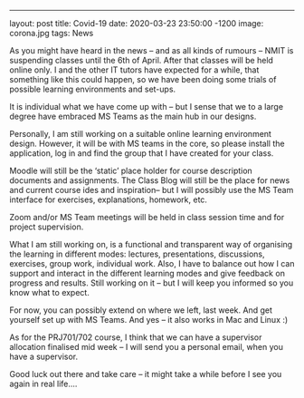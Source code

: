 ---
layout: post
title:  Covid-19
date:   2020-03-23 23:50:00 -1200
image:  corona.jpg
tags:   News

As you might have heard in the news – and as all kinds of rumours – NMIT is suspending classes until the 6th of April. After that classes will be held online only. I and the other IT tutors have expected for a while, that  something like this could  happen, so we have been doing some trials of possible learning environments and set-ups.

It is individual what we have come up with – but I sense that we to a large degree have embraced MS Teams as the main hub in our designs.

Personally, I am still working on a suitable online learning environment design. However, it will be with MS teams in the core, so please install the application, log in and find the group that I have created for your class. 

Moodle will still be the ‘static’ place holder for course description documents and assignments. 
The Class Blog will still be the place for news and current course ides and inspiration– but I will possibly use the MS Team interface for exercises, explanations, homework, etc.

Zoom and/or MS Team meetings will be held in class session time and for project supervision.

What I am still working on, is a functional and transparent way of organising the learning in different modes: lectures, presentations, discussions, exercises, group work, individual work. Also, I have to balance out how I can support and interact in the different learning modes and give feedback on progress and results. Still working on it – but I will keep you informed so you know what to expect.

For now, you can possibly extend on where we left, last week. And get yourself set up with MS Teams. And yes – it also works in Mac and Linux :)

As for the PRJ701/702 course, I think that we can have a supervisor allocation finalised mid week – I will send you a personal email, when you have a supervisor.

Good luck out there and take care – it might take a while before I see you again in real life....
